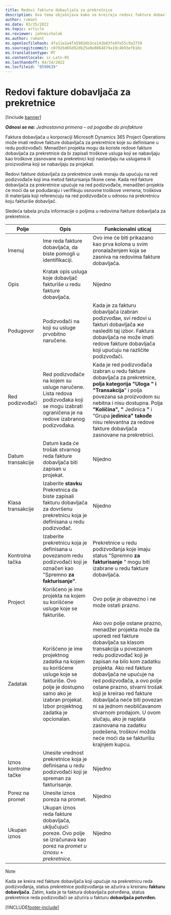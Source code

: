 ```yaml
---
title: Redovi fakture dobavljača za prekretnice
description: Ova tema objašnjava kako se kreiraju redovi fakture dobavljača za prekretnice u podizvođači.
author: rumant
ms.date: 03/25/2022
ms.topic: article
ms.reviewer: johnmichalak
ms.author: rumant
ms.openlocfilehash: 4fa11e2a4f459016b3ce141b03fe97e55c9a2759
ms.sourcegitcommit: c0792bd65d92db25e0e8864879a19c4b93efb10c
ms.translationtype: MT
ms.contentlocale: sr-Latn-RS
ms.lasthandoff: 04/14/2022
ms.locfileid: "8590639"
---
```

# <a name="vendor-invoice-lines-for-milestones"></a>Redovi fakture dobavljača za prekretnice

[!include [banner](../../includes/dataverse-preview.md)]

_**Odnosi se na:** Jednostavna primena – od pogodbe do profakture_

Faktura dobavljača u korporaciji Microsoft Dynamics 365 Project Operations može imati redove fakture dobavljača za prekretnice koje su definisane u redu podizvođači. Menadžeri projekta mogu da koriste redove fakture dobavljača za prekretnice da bi zapisali troškove usluga koji se nabavljaju kao troškove zasnovane na prekretnici koji nastavljaju na uslugama ili proizvodima koji se nabavljaju za projekat.

Redovi fakture dobavljača za prekretnice uvek moraju da upućuju na red podizvođače koji ima metod fakturisanja fiksne cene. Kada red fakture dobavljača za prekretnice upućuje na red podizvođače, menadžeri projekta će moći da se podudaraju i verifikuju osnovne troškove vremena, troškova ili materijala koji referencuju na red podizvođače u odnosu na prekretnicu koju fakturiše dobavljač.

Sledeća tabela pruža informacije o poljima u redovima fakture dobavljača za prekretnice.

| Polje | Opis | Funkcionalni uticaj |
| --- | --- | --- |
| Imenuj | Ime reda fakture dobavljača, da biste pomogli u identifikaciji. | Ovo ime će biti prikazano kao prva kolona u svim pronalaženjem koja se zasniva na redovima fakture dobavljača. |
| Opis | Kratak opis usluga koje dobavljač fakturiše u redu fakture dobavljača. | Nijedno |
| Podugovor | Podizvođači na koji su usluge prvobitno naručene. | Kada je za fakturu dobavljača izabran podizvođaи, svi redovi u fakturi dobavljača жe naslediti taj izbor. Faktura dobavljača ne može imati redove fakture dobavljača koji upućuju na različite podizvođači. |
| Red podizvođači | Red podizvođače na kojem su usluge naručene. Lista redova podizvođaka koji se mogu izabrati ograničena je na redove izabranog podizvođaka. | Kada je red podizvođača izabran u redu fakture dobavljača za prekretnice, **polja kategorija "Uloga** **" i "Transakcija**" i polja povezana sa proizvodom su nebitna i nisu dostupna. Polja **"Količina", "** Jedinica **"** i "Grupa **jedinica" takođe** nisu relevantna za redove fakture dobavljača zasnovane na prekretnici. |
| Datum transakcije | Datum kada će trošak stvarnog reda fakture dobavljača biti zapisan u projekat. | Nijedno |
| Klasa transakcije | Izaberite **stavku** Prekretnica da biste zapisali fakturu dobavljača za dovršenu prekretnicu koja je definisana u redu podizvođač. | Nijedno |
| Kontrolna tačka | Izaberite prekretnicu koja je definisana u povezanom redu podizvođači koji je označen kao "Spremno **za fakturisanje"**. | Prekretnice u redu podizvođanja koje imaju status "Spremno **za fakturisanje** " mogu biti izabrane u redu fakture dobavljača. |
| Project | Korišćeno je ime projekta na kojem su korišćene usluge koje se fakturiše. | Ovo polje je obavezno i ne može ostati prazno. |
| Zadatak | Korišćeno je ime projektnog zadatka na kojem su korišćene usluge koje se fakturiše. Ovo polje je dostupno samo ako je izabran projekat. Izbor projektnog zadatka je opcionalan. | Ako ovo polje ostane prazno, menadžer projekta može da uporedi red fakture dobavljača sa klasom transakcija u povezanom redu podizvođač koji je zapisan na bilo kom zadatku projekta. Ako red fakture dobavljača ne upućuje na red podizvođača, a ovo polje ostane prazno, stvarni trošak koji je kreirao red fakture dobavljača neće biti povezan ni sa jednom neobličavanom stvarnom prodajom. U ovom slučaju, ako je naplata zasnovana na zadatku podešena, troškovi možda neće moći da se fakturišu krajnjem kupcu. |
| Iznos kontrolne tačke | Unesite vrednost prekretnice koja je definisana u redu podizvođači koji je spreman za fakturisanje. | Nijedno |
| Porez na promet | Unesite iznos poreza na promet. | Nijedno |
| Ukupan iznos | Ukupan iznos reda fakture dobavljača, uključujući poreze. Ovo polje se izračunava kao porez na *promet u iznosu* + *prekretnice*. | Nijedno |

> [!NOTE]
> Kada se kreira red fakture dobavljača koji upućuje na prekretnicu reda podizvođanja, status prekretnice podizvođanja se ažurira u kreiranu **fakturu dobavljača**. Zatim, kada je ta faktura dobavljača potvrđena, status prekretnice reda podizvođači se ažurira u fakturu **dobavljača potvrđen.**

[!INCLUDE[footer-include](../../includes/footer-banner.md)]
